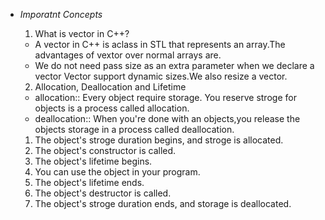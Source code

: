 * _Imporatnt Concepts_

  1. What is vector in C++?
   - A vector in C++ is aclass in STL that represents an array.The advantages
   of vextor over normal arrays are.
   - We do not need pass size as an extra parameter when we declare a vector
   Vector support dynamic sizes.We also resize a vector.
   
  2. Allocation, Deallocation and Lifetime
   - allocation:: Every object require storage. You reserve stroge for 
   objects is a process called allocation.
   - deallocation:: When you're done with an objects,you release the objects
   storage in a process called deallocation.
    1. The object's stroge duration begins, and stroge is allocated.
    2. The object's constructor is called.
    3. The object's lifetime begins.
    4. You can use the object in your program.
    5. The object's lifetime ends.
    6. The object's destructor is called.
    7. The object's stroge duration ends, and storage is deallocated.

